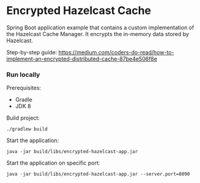 # Encrypted Hazelcast Cache

Spring Boot application example that contains a custom implementation of the Hazelcast Cache Manager.
It encrypts the in-memory data stored by Hazelcast.

Step-by-step guide: https://medium.com/coders-do-read/how-to-implement-an-encrypted-distributed-cache-87be4e506f8e

### Run locally

Prerequisites:
 - Gradle
 - JDK 8

Build project:
```
./gradlew build
```

Start the application:
```
java -jar build/libs/encrypted-hazelcast-app.jar
```

Start the application on specific port:
```
java -jar build/libs/encrypted-hazelcast-app.jar --server.port=8090
```
